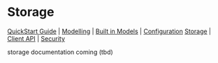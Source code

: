 # Storage

[QuickStart Guide](../QuickStart)  | [Modelling](../Modelling) | [Built in Models](../BuiltInModels) | [Configuration](../Configuration) [Storage](../Storage) | [Client API](../ClientAPI) | [Security](../Security)

storage documentation coming (tbd)